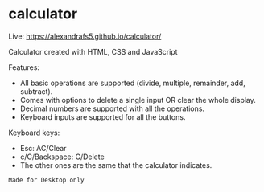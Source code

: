 # calculator

Live: https://alexandrafs5.github.io/calculator/

Calculator created with HTML, CSS and JavaScript

Features:

- All basic operations are supported (divide, multiple, remainder, add, subtract).
- Comes with options to delete a single input OR clear the whole display.
- Decimal numbers are supported with all the operations.
- Keyboard inputs are supported for all the buttons.

Keyboard keys:

- Esc: AC/Clear
- c/C/Backspace: C/Delete
- The other ones are the same that the calculator indicates. 

`Made for Desktop only`